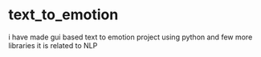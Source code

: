 # text_to_emotion
i have made gui based text to emotion project using python and few more libraries it is related to NLP
